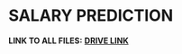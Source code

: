 # SALARY PREDICTION

<b>LINK TO ALL FILES:</b> __[DRIVE LINK](https://drive.google.com/drive/folders/1Hpo3aHeUQ3hfscytuPMy3b_5N00vEVbr?usp=drive_link)__
